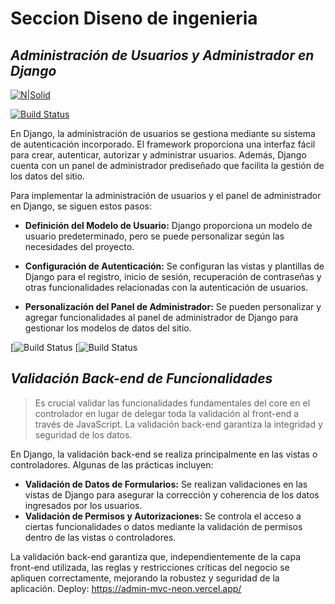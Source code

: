 # Seccion Diseno de ingenieria 
## _Administración de Usuarios y Administrador en Django_

[![N|Solid](https://cldup.com/dTxpPi9lDf.thumb.png)](https://nodesource.com/products/nsolid)

[![Build Status](https://travis-ci.org/joemccann/dillinger.svg?branch=master)](https://travis-ci.org/joemccann/dillinger)

En Django, la administración de usuarios se gestiona mediante su sistema de autenticación incorporado. El framework proporciona una interfaz fácil para crear, autenticar, autorizar y administrar usuarios. Además, Django cuenta con un panel de administrador prediseñado que facilita la gestión de los datos del sitio.

Para implementar la administración de usuarios y el panel de administrador en Django, se siguen estos pasos:
- **Definición del Modelo de Usuario:** Django proporciona un modelo de usuario predeterminado, pero se puede personalizar según las necesidades del proyecto.

- **Configuración de Autenticación:** Se configuran las vistas y plantillas de Django para el registro, inicio de sesión, recuperación de contraseñas y otras funcionalidades relacionadas con la autenticación de usuarios.

- **Personalización del Panel de Administrador:** Se pueden personalizar y agregar funcionalidades al panel de administrador de Django para gestionar los modelos de datos del sitio.

[![Build Status](https://s2.qwant.com/thumbr/0x0/7/9/4fccfd9f69f80dae77afa9c1e2567441a8293a09ecb17bf306233194e9fea8/django-admin-dashboard00.png?u=http%3A%2F%2Fwww.maestrosdelweb.com%2Fimages%2F2012%2F05%2Fdjango-admin-dashboard00.png&q=0&b=1&p=0&a=0)
[![Build Status](https://s1.qwant.com/thumbr/0x380/0/b/a91cefe782d07db27fa122e7cb7b5a24211d6cf61f575f50852f01498915aa/django-bare-boned-user-admin.4ac55297d529.png?u=https%3A%2F%2Ffiles.realpython.com%2Fmedia%2Fdjango-bare-boned-user-admin.4ac55297d529.png&q=0&b=1&p=0&a=0)


## _Validación Back-end de Funcionalidades_

> Es crucial validar las funcionalidades fundamentales del core 
> en el controlador en lugar de delegar toda la validación al front-end
>  a través de JavaScript. La validación back-end garantiza la integridad 
> y seguridad de los datos.

En Django, la validación back-end se realiza principalmente en las vistas o controladores. Algunas de las prácticas incluyen:

- **Validación de Datos de Formularios:** Se realizan validaciones en las vistas de Django para asegurar la corrección y coherencia de los datos ingresados por los usuarios.
- **Validación de Permisos y Autorizaciones:** Se controla el acceso a ciertas funcionalidades o datos mediante la validación de permisos dentro de las vistas o controladores.

La validación back-end garantiza que, independientemente de la capa front-end utilizada, las reglas y restricciones críticas del negocio se apliquen correctamente, mejorando la robustez y seguridad de la aplicación.
Deploy: https://admin-mvc-neon.vercel.app/
